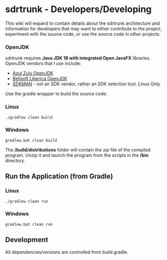 # sdrtrunk - Developers/Developing

This wiki will expand to contain details about the sdrtrunk architecture and information for developers that may want 
to either contribute to the project, experiment with the source code, or use the source code in other projects.

### OpenJDK
sdrtrunk requires **Java JDK 18 with integrated Open JavaFX** libraries. OpenJDK vendors that I use include:
* [Azul Zulu OpenJDK](https://www.azul.com/downloads/?package=jdk)
* [Bellsoft Liberica OpenJDK](https://bell-sw.com/pages/downloads/#/java-17-lts%20/%20current)
* [SDKMAN](https://sdkman.io/) - not an SDK vendor, rather an SDK selection tool.  Linux Only

Use the gradle wrapper to build the source code:

### Linux
```
./gradlew clean build
```
### Windows
```
gradlew.bat clean build
```

The **/build/distributions** folder will contain the zip file of the compiled program.  Unzip it and launch the program from the scripts in the **/bin** directory.

## Run the Application (from Gradle)

### Linux
```
./gradlew clean run
```
### Windows
```
gradlew.bat clean run
```


## Development
All dependencies/versions are controlled from build.gradle.
